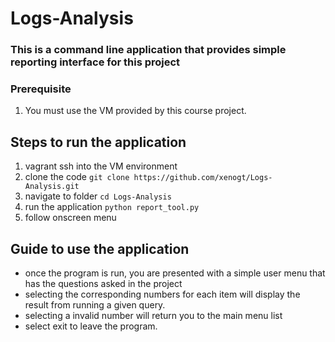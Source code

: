 # Logs-Analysis

### This is a command line application that provides simple reporting interface for this project

### Prerequisite
1. You must use the VM provided by this course project.

## Steps to run the application
1. vagrant ssh into the VM environment
2. clone the code `git clone https://github.com/xenogt/Logs-Analysis.git`
3. navigate to folder `cd Logs-Analysis`
4. run the application `python report_tool.py`
5. follow onscreen menu

## Guide to use the application
- once the program is run, you are presented with a simple user menu that has the questions asked in the project
- selecting the corresponding numbers for each item will display the result from running a given query.
- selecting a invalid number will return you to the main menu list
- select exit to leave the program.
